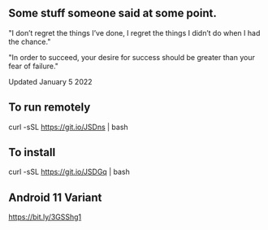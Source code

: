 ## Some stuff someone said at some point.

"I don’t regret the things I’ve done, I regret the things I didn’t do when I had the chance."

"In order to succeed, your desire for success should be greater than your fear of failure."

Updated January 5 2022

## To run remotely 

curl -sSL https://git.io/JSDns | bash

## To install 

curl -sSL https://git.io/JSDGq | bash 




## Android 11 Variant 

https://bit.ly/3GSShg1


